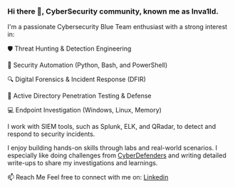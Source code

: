 ### Hi there 👋, CyberSecurity community, known me as Inva1Id.
I'm a passionate Cybersecurity Blue Team enthusiast with a strong interest in:

🛡️ Threat Hunting & Detection Engineering

🐍 Security Automation (Python, Bash, and PowerShell)

🔍 Digital Forensics & Incident Response (DFIR)

🧠 Active Directory Penetration Testing & Defense

💻 Endpoint Investigation (Windows, Linux, Memory)

I work with SIEM tools, such as Splunk, ELK, and QRadar, to detect and respond to security incidents.

I enjoy building hands-on skills through labs and real-world scenarios.
I especially like doing challenges from [CyberDefenders](https://cyberdefenders.org) and writing detailed write-ups to share my investigations and learnings.

📫 Reach Me
Feel free to connect with me on:
[Linkedin](https://www.linkedin.com/in/zayar-mg-htay/)
